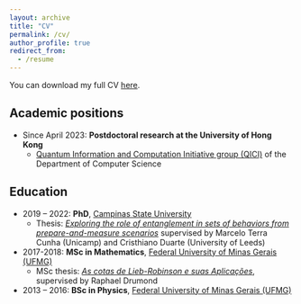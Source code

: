 ```yaml
---
layout: archive
title: "CV"
permalink: /cv/
author_profile: true
redirect_from:
  - /resume
---
```


You can download my full CV [here](/files/CV_Carlos.pdf).

## Academic positions

- Since April 2023: **Postdoctoral research at the University of Hong Kong**
	- [Quantum Information and Computation Initiative group (QICI)](https://qici.weebly.com/) of the Department of Computer Science

## Education

- 2019 – 2022: **PhD**, [Campinas State University](https://www.unicamp.br/unicamp/english)
	- Thesis: *[Exploring the role of entanglement in sets of behaviors from prepare-and-measure scenarios](/files/PhdThesis.pdf)* supervised by Marcelo Terra Cunha (Unicamp) and Cristhiano Duarte (University of Leeds)
- 2017-2018: **MSc in Mathematics**, [Federal University of Minas Gerais (UFMG)](https://ufmg.br/international-visitors)
	- MSc thesis: *[As cotas de Lieb-Robinson e suas Aplicações](/files/MasterThesis.pdf)*, supervised by Raphael Drumond
- 2013 – 2016: **BSc in Physics**, [Federal University of Minas Gerais (UFMG)](https://ufmg.br/international-visitors)
